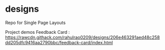 # designs
Repo for Single Page Layouts

Project demos
Feedback Card : https://rawcdn.githack.com/rahulrao0209/designs/206e463291aed48c258dd205dfc9416aa2790bbc/feedback-card/index.html
